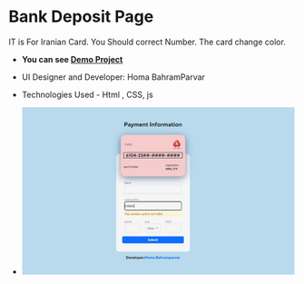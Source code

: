 # Bank Deposit Page

IT is For Iranian Card.
You Should correct Number. The card change color.
- **You can see [Demo Project](https://humayb.github.io/Card-Bank/)**

- UI Designer and Developer: Homa BahramParvar
- Technologies Used - Html , CSS, js

- ![Card-bank](https://github.com/Humayb/Card-Bank/blob/main/Card-Bank.jpg)


